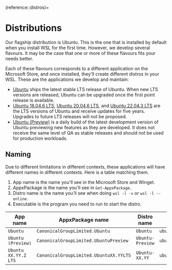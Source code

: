 (reference::distros)=
# Distributions
Our flagship distribution is Ubuntu. This is the one that is installed by default when you install WSL for the first time. However, we develop several flavours. It may be the case that one or more of these flavours fits your needs better.

Each of these flavours corresponds to a different application on the Microsoft Store, and once installed, they'll create different distros in your WSL. These are the applications we develop and maintain:
- [Ubuntu](https://apps.microsoft.com/detail/9PDXGNCFSCZV?hl=en-us&gl=US) ships the latest stable LTS release of Ubuntu. When new LTS versions are released, Ubuntu can be upgraded once the first point release is available.
- [Ubuntu 18.04.6 LTS](https://apps.microsoft.com/detail/9PNKSF5ZN4SW?hl=en-us&gl=US), [Ubuntu 20.04.6 LTS](https://apps.microsoft.com/detail/9MTTCL66CPXJ?hl=en-us&gl=US), and [Ubuntu 22.04.3 LTS](https://apps.microsoft.com/detail/9PN20MSR04DW?hl=en-us&gl=US) are the LTS versions of Ubuntu and receive updates for five years. Upgrades to future LTS releases will not be proposed.
- [Ubuntu (Preview)](https://apps.microsoft.com/detail/9P7BDVKVNXZ6?hl=en-us&gl=US) is a daily build of the latest development version of Ubuntu previewing new features as they are developed. It does not receive the same level of QA as stable releases and should not be used for production workloads.

## Naming

Due to different limitations in different contexts, these applications will have different names in different contexts. Here is a table matching them.

1. App name is the name you'll see in the Microsoft Store and Winget.
2. AppxPackage is the name you'll see in `Get-AppxPackage`.
3. Distro name is the name you'll see when doing `wsl -l -v` or `wsl -l --online`.
4. Executable is the program you need to run to start the distro.

| App name             | AppxPackage name                       | Distro name      | Executable          |
| -------------------- | -------------------------------------- | ---------------- | ------------------- |
| `Ubuntu`             | `CanonicalGroupLimited.Ubuntu`         | `Ubuntu`         | `ubuntu.exe`        |
| `Ubuntu (Preview)`   | `CanonicalGroupLimited.UbuntuPreview`  | `Ubuntu-Preview` | `ubuntupreview.exe` |
| `Ubuntu XX.YY.Z LTS` | `CanonicalGroupLimited.UbuntuXX.YYLTS` | `Ubuntu-XX.YY`   | `ubuntuXXYY.exe`    |
